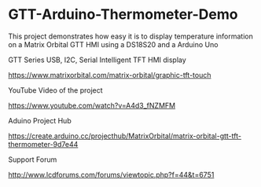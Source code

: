 # GTT-Arduino-Thermometer-Demo
This project demonstrates how easy it is to display temperature information on a Matrix Orbital GTT HMI using a DS18S20 and a Arduino Uno

GTT Series USB, I2C, Serial Intelligent TFT HMI display

https://www.matrixorbital.com/matrix-orbital/graphic-tft-touch

YouTube Video of the project

https://www.youtube.com/watch?v=A4d3_fNZMFM

Aduino Project Hub

https://create.arduino.cc/projecthub/MatrixOrbital/matrix-orbital-gtt-tft-thermometer-9d7e44

Support Forum

http://www.lcdforums.com/forums/viewtopic.php?f=44&t=6751
